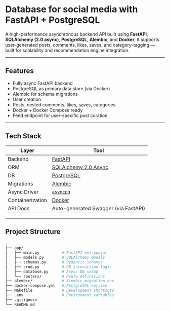 # Database for social media with FastAPI + PostgreSQL

A high-performance asynchronous backend API built using **FastAPI**, **SQLAlchemy (2.0 async)**, **PostgreSQL**, **Alembic**, and **Docker**. It supports user-generated posts, comments, likes, saves, and category-tagging — built for scalability and recommendation engine integration.

--------------------------------------------------------------------------------

## Features

- Fully async FastAPI backend
- PostgreSQL as primary data store (via Docker)
- Alembic for schema migrations
- User creation
- Posts, nested comments, likes, saves, categories
- Docker + Docker Compose ready
- Feed endpoint for user-specific post curation

------------------------------------------------------------------------------

## Tech Stack

| Layer         | Tool                         |
|--------------|------------------------------|
| Backend       | [FastAPI](https://fastapi.tiangolo.com/) |
| ORM           | [SQLAlchemy 2.0 Async](https://docs.sqlalchemy.org/en/20/) |
| DB            | [PostgreSQL](https://www.postgresql.org/) |
| Migrations    | [Alembic](https://alembic.sqlalchemy.org/) |
| Async Driver  | [`asyncpg`](https://github.com/MagicStack/asyncpg) |
| Containerization | [Docker](https://www.docker.com/) |
| API Docs      | Auto-generated Swagger (via FastAPI) |

-------------------------------------------------------------------------------

## Project Structure
```bash
.
├── app/
│   ├── main.py          # FastAPI entrypoint
│   ├── models.py        # SQLAlchemy models
│   ├── schemas.py       # Pydantic schemas
│   ├── crud.py          # DB interaction logic
│   ├── database.py      # Async DB setup
│   └── routers/         # Route definitions
├── alembic/             # Alembic migration env
├── docker-compose.yml   # PostgreSQL service
├── Makefile             # Development shortcuts
├── .env                 # Environment variables
├── .gitignore
└── README.md
